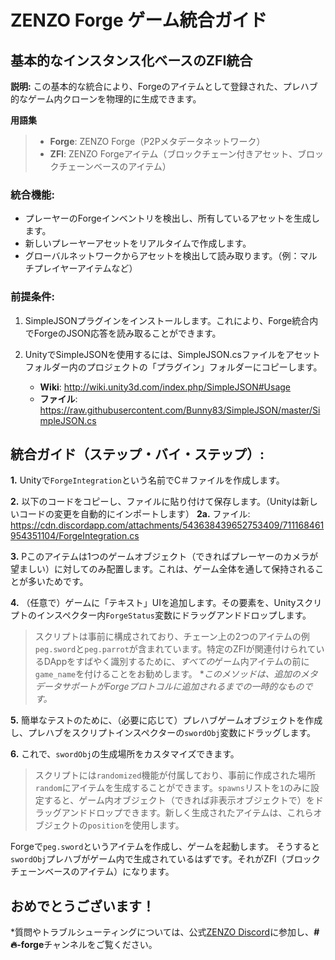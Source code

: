 # ZENZO Forge ゲーム統合ガイド

## 基本的なインスタンス化ベースのZFI統合
**説明:** この基本的な統合により、Forgeのアイテムとして登録された、プレハブ的なゲーム内クローンを物理的に生成できます。

**用語集**
> * **Forge**: ZENZO Forge（P2Pメタデータネットワーク）
> * **ZFI**: ZENZO Forgeアイテム（ブロックチェーン付きアセット、ブロックチェーンベースのアイテム）


 ### 統合機能:
* プレーヤーのForgeインベントリを検出し、所有しているアセットを生成します。
* 新しいプレーヤーアセットをリアルタイムで作成します。
* グローバルネットワークからアセットを検出して読み取ります。（例：マルチプレイヤーアイテムなど）


### 前提条件:
1. SimpleJSONプラグインをインストールします。これにより、Forge統合内でForgeのJSON応答を読み取ることができます。

1. UnityでSimpleJSONを使用するには、SimpleJSON.csファイルをアセットフォルダー内のプロジェクトの「プラグイン」フォルダーにコピーします。

    - **Wiki**: http://wiki.unity3d.com/index.php/SimpleJSON#Usage
    - **ファイル**: https://raw.githubusercontent.com/Bunny83/SimpleJSON/master/SimpleJSON.cs

## 統合ガイド（ステップ・バイ・ステップ）:
**1.** Unityで`ForgeIntegration`という名前でC＃ファイルを作成します。

**2.** 以下のコードをコピーし、ファイルに貼り付けて保存します。（Unityは新しいコードの変更を自動的にインポートします）
**2a.**  ファイル: https://cdn.discordapp.com/attachments/543638439652753409/711168461954351104/ForgeIntegration.cs

**3.** Pこのアイテムは1つのゲームオブジェクト（できればプレーヤーのカメラが望ましい）に対してのみ配置します。これは、ゲーム全体を通して保持されることが多いためです。

**4.** （任意で）ゲームに「テキスト」UIを追加します。その要素を、Unityスクリプトのインスペクター内`ForgeStatus`変数にドラッグアンドドロップします。

> スクリプトは事前に構成されており、チェーン上の2つのアイテムの例`peg.sword`と`peg.parrot`が含まれています。特定のZFIが関連付けられているDAppをすばやく識別するために、*すべての*ゲーム内アイテムの前に`game_name`を付けることをお勧めします。 **このメソッドは、追加のメタデータサポートがForgeプロトコルに追加されるまでの一時的なものです。*

**5.** 簡単なテストのために、（必要に応じて）プレハブゲームオブジェクトを作成し、プレハブをスクリプトインスペクターの`swordObj`変数にドラッグします。

**6.** これで、`swordObj`の生成場所をカスタマイズできます。

> スクリプトには`randomized`機能が付属しており、事前に作成された場所`random`にアイテムを生成することができます。`spawns`リストを`1`のみに設定すると、ゲーム内オブジェクト（できれば非表示オブジェクトで）をドラッグアンドドロップできます。新しく生成されたアイテムは、これらオブジェクトの`position`を使用します。

Forgeで`peg.sword`というアイテムを作成し、ゲームを起動します。 そうすると`swordObj`プレハブがゲーム内で生成されているはずです。それがZFI（ブロックチェーンベースのアイテム）になります。

## おめでとうございます！ 

*質問やトラブルシューティングについては、公式[ZENZO Discord](https://discord.gg/MBXPSDH)に参加し、**#:fire:-forge**チャンネルをご覧ください。

